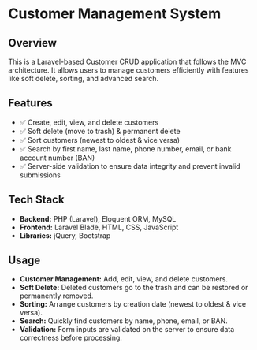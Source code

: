 # **Customer Management System**

## **Overview**

This is a Laravel-based Customer CRUD application that follows the MVC architecture. It allows users to manage customers efficiently with features like soft delete, sorting, and advanced search.

## **Features**

-   ✅ Create, edit, view, and delete customers
-   ✅ Soft delete (move to trash) & permanent delete
-   ✅ Sort customers (newest to oldest & vice versa)
-   ✅ Search by first name, last name, phone number, email, or bank account number (BAN)
-   ✅ Server-side validation to ensure data integrity and prevent invalid submissions

## **Tech Stack**

-   **Backend:** PHP (Laravel), Eloquent ORM, MySQL
-   **Frontend:** Laravel Blade, HTML, CSS, JavaScript
-   **Libraries:** jQuery, Bootstrap

## **Usage**

-   **Customer Management:** Add, edit, view, and delete customers.
-   **Soft Delete:** Deleted customers go to the trash and can be restored or permanently removed.
-   **Sorting:** Arrange customers by creation date (newest to oldest & vice versa).
-   **Search:** Quickly find customers by name, phone, email, or BAN.
-   **Validation:** Form inputs are validated on the server to ensure data correctness before processing.
